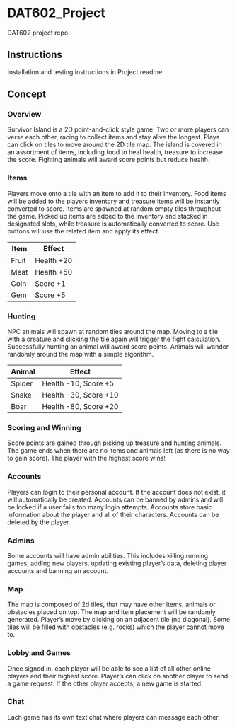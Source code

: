 # DAT602_Project
DAT602 project repo.

## Instructions

Installation and testing instructions in Project readme.

## Concept

### Overview
Survivor Island is a 2D point-and-click style game. Two or more players can verse each other, racing to collect items and stay alive the longest. Plays can click on tiles to move around the 2D tile map. The island is covered in an assortment of items, including food to heal health, treasure to increase the score. Fighting animals will award score points but reduce health.

### Items
Players move onto a tile with an item to add it to their inventory. Food items will be added to the players inventory and treasure items will be instantly converted to score. Items are spawned at random empty tiles throughout the game.
Picked up items are added to the inventory and stacked in designated slots, while treasure is automatically converted to score. Use buttons will use the related item and apply its effect.

| Item        | Effect     |
| ----------- | ---------- |
| Fruit       | Health +20 |
| Meat        | Health +50 |
| Coin        | Score +1   |
| Gem	        | Score +5   |

### Hunting
NPC animals will spawn at random tiles around the map. Moving to a tile with a creature and clicking the tile again will trigger the fight calculation. Successfully hunting an animal will award score points. Animals will wander randomly around the map with a simple algorithm.

| Animal | Effect                |
| ------ | --------------------- |
| Spider | Health -10, Score +5  |
| Snake  | Health -30, Score +10 |
| Boar   | Health -80, Score +20 |

### Scoring and Winning
Score points are gained through picking up treasure and hunting animals. The game ends when there are no items and animals left (as there is no way to gain score). The player with the highest score wins!

### Accounts
Players can login to their personal account. If the account does not exist, it will automatically be created. Accounts can be banned by admins and will be locked if a user fails too many login attempts. Accounts store basic information about the player and all of their characters. Accounts can be deleted by the player.

### Admins
Some accounts will have admin abilities. This includes killing running games, adding new players, updating existing player’s data, deleting player accounts and banning an account.

### Map
The map is composed of 2d tiles, that may have other items, animals or obstacles placed on top. The map and item placement will be randomly generated. Player’s move by clicking on an adjacent tile (no diagonal). Some tiles will be filled with obstacles (e.g. rocks) which the player cannot move to.

### Lobby and Games
Once signed in, each player will be able to see a list of all other online players and their highest score. Player’s can click on another player to send a game request. If the other player accepts, a new game is started.

### Chat
Each game has its own text chat where players can message each other. 





